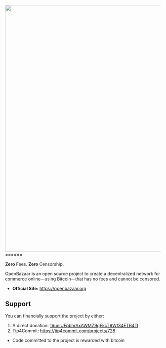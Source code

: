 <img src="http://s27.postimg.org/5i0igk0v7/Open_Bazaar_Logo.png" width="800px"/>
======

**Zero** Fees. **Zero** Censorship.

OpenBazaar is an open source project to create a decentralized network for commerce online—using Bitcoin—that has no fees and cannot be censored.


- **Official Site:** https://openbazaar.org

## Support
You can financially support the project by either:

1. A direct donation: [16uniUFpbhrAxAWMZ9qEkcT9Wf34ETB4Tt](https://blockchain.info/address/16uniUFpbhrAxAWMZ9qEkcT9Wf34ETB4Tt)
2. Tip4Commit: https://tip4commit.com/projects/728
  - Code committed to the project is rewarded with bitcoin
